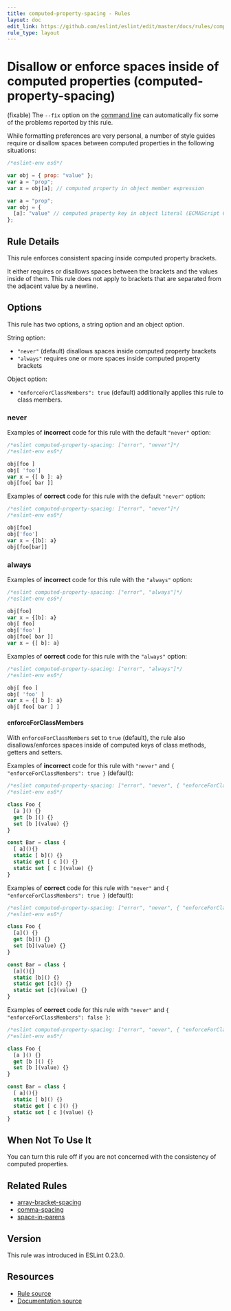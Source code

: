 ```yaml
---
title: computed-property-spacing - Rules
layout: doc
edit_link: https://github.com/eslint/eslint/edit/master/docs/rules/computed-property-spacing.md
rule_type: layout
---
```

<!-- Note: No pull requests accepted for this file. See README.md in the root directory for details. -->

# Disallow or enforce spaces inside of computed properties (computed-property-spacing)

(fixable) The `--fix` option on the [command line](../user-guide/command-line-interface#fixing-problems) can automatically fix some of the problems reported by this rule.

While formatting preferences are very personal, a number of style guides require
or disallow spaces between computed properties in the following situations:

```js
/*eslint-env es6*/

var obj = { prop: "value" };
var a = "prop";
var x = obj[a]; // computed property in object member expression

var a = "prop";
var obj = {
  [a]: "value" // computed property key in object literal (ECMAScript 6)
};
```

## Rule Details

This rule enforces consistent spacing inside computed property brackets.

It either requires or disallows spaces between the brackets and the values inside of them.
This rule does not apply to brackets that are separated from the adjacent value by a newline.

## Options

This rule has two options, a string option and an object option.

String option:

* `"never"` (default) disallows spaces inside computed property brackets
* `"always"` requires one or more spaces inside computed property brackets

Object option:

* `"enforceForClassMembers": true` (default) additionally applies this rule to class members.

### never

Examples of **incorrect** code for this rule with the default `"never"` option:

```js
/*eslint computed-property-spacing: ["error", "never"]*/
/*eslint-env es6*/

obj[foo ]
obj[ 'foo']
var x = {[ b ]: a}
obj[foo[ bar ]]
```

Examples of **correct** code for this rule with the default `"never"` option:

```js
/*eslint computed-property-spacing: ["error", "never"]*/
/*eslint-env es6*/

obj[foo]
obj['foo']
var x = {[b]: a}
obj[foo[bar]]
```

### always

Examples of **incorrect** code for this rule with the `"always"` option:

```js
/*eslint computed-property-spacing: ["error", "always"]*/
/*eslint-env es6*/

obj[foo]
var x = {[b]: a}
obj[ foo]
obj['foo' ]
obj[foo[ bar ]]
var x = {[ b]: a}
```

Examples of **correct** code for this rule with the `"always"` option:

```js
/*eslint computed-property-spacing: ["error", "always"]*/
/*eslint-env es6*/

obj[ foo ]
obj[ 'foo' ]
var x = {[ b ]: a}
obj[ foo[ bar ] ]
```

#### enforceForClassMembers

With `enforceForClassMembers` set to `true` (default), the rule also disallows/enforces spaces inside of computed keys of class methods, getters and setters.

Examples of **incorrect** code for this rule with `"never"` and `{ "enforceForClassMembers": true }` (default):

```js
/*eslint computed-property-spacing: ["error", "never", { "enforceForClassMembers": true }]*/
/*eslint-env es6*/

class Foo {
  [a ]() {}
  get [b ]() {}
  set [b ](value) {}
}

const Bar = class {
  [ a](){}
  static [ b]() {}
  static get [ c ]() {}
  static set [ c ](value) {}
}
```

Examples of **correct** code for this rule with `"never"` and `{ "enforceForClassMembers": true }` (default):

```js
/*eslint computed-property-spacing: ["error", "never", { "enforceForClassMembers": true }]*/
/*eslint-env es6*/

class Foo {
  [a]() {}
  get [b]() {}
  set [b](value) {}
}

const Bar = class {
  [a](){}
  static [b]() {}
  static get [c]() {}
  static set [c](value) {}
}
```

Examples of **correct** code for this rule with `"never"` and `{ "enforceForClassMembers": false }`:

```js
/*eslint computed-property-spacing: ["error", "never", { "enforceForClassMembers": false }]*/
/*eslint-env es6*/

class Foo {
  [a ]() {}
  get [b ]() {}
  set [b ](value) {}
}

const Bar = class {
  [ a](){}
  static [ b]() {}
  static get [ c ]() {}
  static set [ c ](value) {}
}
```

## When Not To Use It

You can turn this rule off if you are not concerned with the consistency of computed properties.

## Related Rules

* [array-bracket-spacing](array-bracket-spacing)
* [comma-spacing](comma-spacing)
* [space-in-parens](space-in-parens)

## Version

This rule was introduced in ESLint 0.23.0.

## Resources

* [Rule source](https://github.com/eslint/eslint/tree/master/lib/rules/computed-property-spacing.js)
* [Documentation source](https://github.com/eslint/eslint/tree/master/docs/rules/computed-property-spacing.md)

